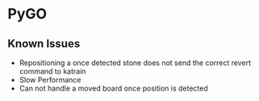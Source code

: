 # PyGO

## Known Issues
* Repositioning a once detected stone does not send the correct revert command to katrain
* Slow Performance
* Can not handle a moved board once position is detected
